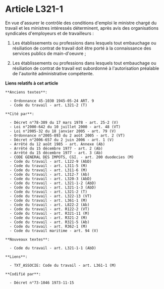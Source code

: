 # Article L321-1

En vue d'assurer le contrôle des conditions d'emploi le ministre chargé du travail et les ministres intéressés déterminent,
après avis des organisations syndicales d'employeurs et de travailleurs :

1. Les établissements ou professions dans lesquels tout embauchage ou résiliation de contrat de travail doit être porté à la
connaissance des services publics de main-d'oeuvre ;

2. Les établissements ou professions dans lesquels tout embauchage ou résiliation de contrat de travail est subordonné à
l'autorisation préalable de l'autorité administrative compétente.

**Liens relatifs à cet article**

	**Anciens textes**:

	  - Ordonnance 45-1030 1945-05-24 ART. 9
	  - Code du travail - art. L321-2 (T)

	**Cité par**:

	  - Décret n°78-389 du 17 mars 1978 - art. 25-2 (V)
	  - Loi n°2000-642 du 10 juillet 2000 - art. 48 (VT)
	  - Loi n°2005-32 du 18 janvier 2005 - art. 79 (V)
	  - Ordonnance n°2005-893 du 2 août 2005 - art. 2 (VT)
	  - Décret n°2006-657 du 2 juin 2006 - art. 1 (V)
	  - Arrêté du 12 août 1985 - art. Annexe (Ab)
	  - Arrêté du 15 décembre 1977 - art. 2 (Ab)
	  - Arrêté du 15 décembre 1977 - art. 3 (Ab)
	  - CODE GENERAL DES IMPOTS, CGI. - art. 200 duodecies (M)
	  - Code du travail - art. L122-9 (AbD)
	  - Code du travail - art. L311-5 (M)
	  - Code du travail - art. L311-6 (M)
	  - Code du travail - art. L312-7 (Ab)
	  - Code du travail - art. L320-3 (AbD)
	  - Code du travail - art. L321-1-2 (AbD)
	  - Code du travail - art. L321-1-3 (AbD)
	  - Code du travail - art. L321-2 (T)
	  - Code du travail - art. L322-13 (VT)
	  - Code du travail - art. L361-1 (M)
	  - Code du travail - art. L822-2 (Ab)
	  - Code du travail - art. R122-2 (VT)
	  - Code du travail - art. R321-11 (M)
	  - Code du travail - art. R321-2 (M)
	  - Code du travail - art. R321-5 (Ab)
	  - Code du travail - art. R362-1 (M)
	  - Code du travail maritime - art. 94 (V)

	**Nouveaux textes**:

	  - Code du travail - art. L321-1-1 (AbD)

	**Liens**:

	  - TXT_ASSOCIE: Code du travail - art. L361-1 (M)

	**Codifié par**:

	  - Décret n°73-1046 1973-11-15
